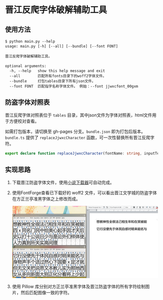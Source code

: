 # 晋江反爬字体破解辅助工具

## 使用方法

```
$ python main.py --help
usage: main.py [-h] [--all] [--bundle] [--font FONT]

晋江反爬字体破解辅助工具。

optional arguments:
  -h, --help   show this help message and exit
  --all        匹配所有fonts目录下的woff2字体文件。
  --bundle     打包tables目录下所有json文件。
  --font FONT  匹配指字名称字体文件。 例始：--font jjwxcfont_00gxm
```

## 防盗字体对照表

晋江反爬字体对照表位于 `tables` 目录，其中json文件为字体对照表，html文件用于方便校对查看。

如需打包版本，请切换至 gh-pages 分支。`bundle.json` 即为打包后版本。`bundle.ts` 提供了 `replaceJjwxcCharacter` 函数，可一次性替换所有晋江反爬字符。

```typescript
export declare function replaceJjwxcCharacter(fontName: string, inputText: string): string;
```

## 实现思路

1. 下载晋江防盗字体文件，使用[小说下载器](https://greasyfork.org/zh-CN/scripts/406070-%E5%B0%8F%E8%AF%B4%E4%B8%8B%E8%BD%BD%E5%99%A8)可自动完成。
2. 使用FontForge查看已下载好的 woff2 文件，可以看出晋江文学城的防盗字体在方正兰亭准黑字体之上修改而成。

    ![](assets/Screenshot01.png)

3. 使用 Pillow 库分别对方正兰亭准黑字体及晋江防盗字体的所有字符绘制图片，然后匹配图像一致的字符。